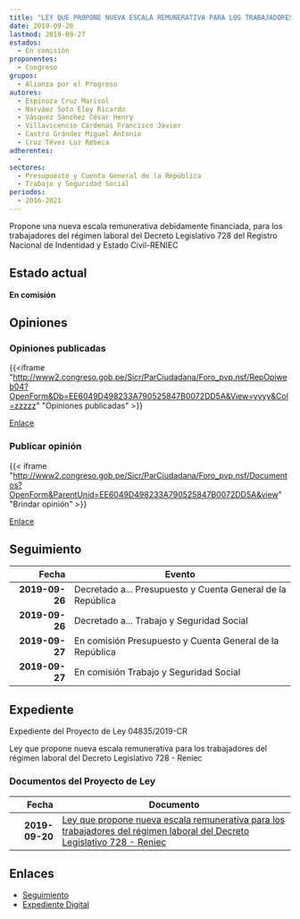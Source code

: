 ```yaml
---
title: "LEY QUE PROPONE NUEVA ESCALA REMUNERATIVA PARA LOS TRABAJADORES DEL RÉGIMEN LABORAL DEL DECRETO LEGISLATIVO 728-RENIEC"
date: 2019-09-20
lastmod: 2019-09-27
estados: 
  - En comisión
proponentes: 
  - Congreso
grupos: 
  - Alianza por el Progreso
autores: 
  - Espinoza Cruz Marisol
  - Narváez Soto Eloy Ricardo
  - Vásquez Sánchez César Henry
  - Villavicencio Cárdenas Francisco Javier
  - Castro Grández Miguel Antonio
  - Cruz Tévez Luz Rebeca
adherentes: 
  - 
sectores: 
  - Presupuesto y Cuenta General de la República
  - Trabajo y Seguridad Social
periodos: 
  - 2016-2021
---
```


Propone una nueva escala remunerativa debidamente financiada, para los trabajadores del régimen laboral del Decreto Legislativo 728 del Registro Nacional de Indentidad y Estado Civil-RENIEC


## Estado actual

**En comisión**

## Opiniones

### Opiniones publicadas

{{<iframe "http://www2.congreso.gob.pe/Sicr/ParCiudadana/Foro_pvp.nsf/RepOpiweb04?OpenForm&Db=EE6049D498233A790525847B0072DD5A&View=yyyy&Col=zzzzz" "Opiniones publicadas" >}}

[Enlace](http://www2.congreso.gob.pe/Sicr/ParCiudadana/Foro_pvp.nsf/RepOpiweb04?OpenForm&Db=EE6049D498233A790525847B0072DD5A&View=yyyy&Col=zzzzz)
### Publicar opinión

{{< iframe "http://www2.congreso.gob.pe/Sicr/ParCiudadana/Foro_pvp.nsf/Documentos?OpenForm&ParentUnid=EE6049D498233A790525847B0072DD5A&view" "Brindar opinión" >}}

[Enlace](http://www2.congreso.gob.pe/Sicr/ParCiudadana/Foro_pvp.nsf/Documentos?OpenForm&ParentUnid=EE6049D498233A790525847B0072DD5A&view)

## Seguimiento

| Fecha | Evento |
|------:|--------|
| **2019-09-26** | Decretado a... Presupuesto y Cuenta General de la República|
| **2019-09-26** | Decretado a... Trabajo y Seguridad Social|
| **2019-09-27** | En comisión Presupuesto y Cuenta General de la República|
| **2019-09-27** | En comisión Trabajo y Seguridad Social|


## Expediente

Expediente del Proyecto de Ley 04835/2019-CR

Ley que propone nueva escala remunerativa para los trabajadores del régimen laboral del Decreto Legislativo 728 - Reniec


### Documentos del Proyecto de Ley

| Fecha | Documento |
|------:|--------|
| **2019-09-20** | [Ley que propone nueva escala remunerativa para los trabajadores del régimen laboral del Decreto Legislativo 728 - Reniec](http://www.leyes.congreso.gob.pe/Documentos/2016_2021/Proyectos_de_Ley_y_de_Resoluciones_Legislativas/PL04835_20190920.pdf) |

## Enlaces 

- [Seguimiento](http://www2.congreso.gob.pe/Sicr/TraDocEstProc/CLProLey2016.nsf/f7fff46988ca05b1052578e100829cc7/cf8974c95f3d725b0525847b006092a9?OpenDocument)
- [Expediente Digital](http://www2.congreso.gob.pe/Sicr/TraDocEstProc/CLProLey2016.nsf/f7fff46988ca05b1052578e100829cc7/cf8974c95f3d725b0525847b006092a9?OpenDocument&Click=05257FB7005EB655.eb71d0cf91d8294e05256cdf006b5706/$Body/0.1C6C)
